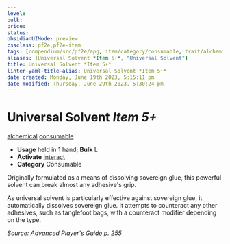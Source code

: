 ```yaml
---
level:
bulk:
price:
status:
obsidianUIMode: preview
cssclass: pf2e,pf2e-item
tags: [compendium/src/pf2e/apg, item/category/consumable, trait/alchemical, trait/consumable]
aliases: [Universal Solvent *Item 5+*, "Universal Solvent"]
title: Universal Solvent *Item 5+*
linter-yaml-title-alias: Universal Solvent *Item 5+*
date created: Monday, June 19th 2023, 5:15:11 pm
date modified: Thursday, June 29th 2023, 5:30:24 pm
---
```


# Universal Solvent *Item 5+*

[alchemical](rules/traits/alchemical.md) [consumable](rules/traits/consumable.md)  

- **Usage** held in 1 hand; **Bulk** L
- **Activate** [Interact](rules/actions/interact.md)
- **Category** Consumable

Originally formulated as a means of dissolving sovereign glue, this powerful solvent can break almost any adhesive's grip.

As universal solvent is particularly effective against sovereign glue, it automatically dissolves sovereign glue. It attempts to counteract any other adhesives, such as tanglefoot bags, with a counteract modifier depending on the type.

*Source: Advanced Player's Guide p. 255*
